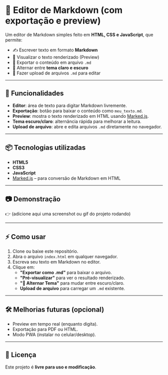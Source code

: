 # 📝 Editor de Markdown (com exportação e preview)

Um editor de Markdown simples feito em **HTML, CSS e JavaScript**, que permite:

- ✍️ Escrever texto em formato **Markdown**  
- 👀 Visualizar o texto renderizado (Preview)  
- 💾 Exportar o conteúdo em arquivo `.md`  
- 🌙 Alternar entre **tema claro e escuro**  
- 📂 Fazer upload de arquivos `.md` para editar  

---

## 🚀 Funcionalidades

- **Editor**: área de texto para digitar Markdown livremente.  
- **Exportação**: botão para baixar o conteúdo como `meu_texto.md`.  
- **Preview**: mostra o texto renderizado em HTML usando [Marked.js](https://marked.js.org/).  
- **Tema escuro/claro**: alternância rápida para melhorar a leitura.  
- **Upload de arquivo**: abre e edita arquivos `.md` diretamente no navegador.  

---

## 📦 Tecnologias utilizadas

- **HTML5**  
- **CSS3**  
- **JavaScript**  
- [Marked.js](https://marked.js.org/) – para conversão de Markdown em HTML  

---

## 📷 Demonstração

👉 (adicione aqui uma screenshot ou gif do projeto rodando)  

---

## ⚡ Como usar

1. Clone ou baixe este repositório.  
2. Abra o arquivo `index.html` em qualquer navegador.  
3. Escreva seu texto em Markdown no editor.  
4. Clique em:
   - **"Exportar como .md"** para baixar o arquivo.  
   - **"Pré-visualizar"** para ver o resultado renderizado.  
   - **"🌙 Alternar Tema"** para mudar entre escuro/claro.  
   - **Upload de arquivo** para carregar um `.md` existente.  

---

## 🛠️ Melhorias futuras (opcional)

- Preview em tempo real (enquanto digita).  
- Exportação para PDF ou HTML.  
- Modo PWA (instalar no celular/desktop).  

---

## 📄 Licença

Este projeto é **livre para uso e modificação**.  
